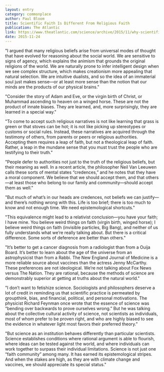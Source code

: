 ```yaml
---
layout: entry
category: commonplace
author: Paul Bloom
title: Scientific Faith Is Different From Religious Faith
publication: The Atlantic
link: https://www.theatlantic.com/science/archive/2015/11/why-scientific-faith-isnt-the-same-as-religious-faith/417357/
date: 2015-11-24
---
```


"I argued that many religious beliefs arise from universal modes of thought that have evolved for reasoning about the social world. We are sensitive to signs of agency, which explains the animism that grounds the original religions of the world. We are naturally prone to infer intelligent design when we see complex structure, which makes creationism more appealing that natural selection. We are intuitive dualists, and so the idea of an immaterial soul just makes sense—or at least more sense than the notion that our minds are the products of our physical brains."

"Consider the story of Adam and Eve, or the virgin birth of Christ, or Muhammad ascending to heaven on a winged horse. These are not the product of innate biases. They are learned, and, more surprisingly, they are learned in a special way."

"To come to accept such religious narratives is not like learning that grass is green or that stoves can be hot; it is not like picking up stereotypes or customs or social rules. Instead, these narratives are acquired through the testimony of others, from parents or peers or religious authorities. Accepting them requires a leap of faith, but not a theological leap of faith. Rather, a leap in the mundane sense that you must trust the people who are testifying to their truth."

"People defer to authorities not just to the truth of the religious beliefs, but their meaning as well. In a recent article, the philosopher Neil Van Leeuwen calls these sorts of mental states “credences,” and he notes that they have a moral component. We believe that we should accept them, and that others—at least those who belong to our family and community—should accept them as well."

"But much of what’s in our heads are credences, not beliefs we can justify—and there’s nothing wrong with this. Life is too brief; there is too much to know and not enough time. We need epistemological shortcuts."

"This equivalence might lead to a relativist conclusion—you have your faith; I have mine. You believe weird things on faith (virgin birth, winged horse); I believe weird things on faith (invisible particles, Big Bang), and neither of us fully understands what we’re really talking about. But there is a critical difference. Some sorts of deference are better than others."

"It’s better to get a cancer diagnosis from a radiologist than from a Ouija Board. It’s better to learn about the age of the universe from an astrophysicist than from a Rabbi. The New England Journal of Medicine is a more reliable source about vaccines than the actress Jenny McCarthy. These preferences are not ideological. We’re not talking about Fox News versus The Nation. They are rational, because the methods of science are demonstrably superior at getting at truths about the natural world."

"I don’t want to fetishize science. Sociologists and philosophers deserve a lot of credit in reminding us that scientific practice is permeated by groupthink, bias, and financial, political, and personal motivations. The physicist Richard Feynman once wrote that the essence of science was “bending over backwards to prove ourselves wrong.” But he was talking about the collective cultural activity of science, not scientists as individuals, most of whom prefer to be proven right, and who are highly biased to see the evidence in whatever light most favors their preferred theory."

"But science as an institution behaves differently than particular scientists. Science establishes conditions where rational argument is able to flourish, where ideas can be tested against the world, and where individuals can work together to surpass their individual limitations. Science is not just one “faith community” among many. It has earned its epistemological stripes. And when the stakes are high, as they are with climate change and vaccines, we should appreciate its special status."
